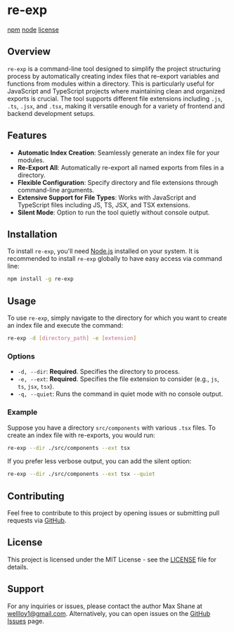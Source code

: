 # re-exp

[npm](https://img.shields.io/npm/v/re-exp)
[node](https://img.shields.io/node/v/re-exp)
[license](https://img.shields.io/npm/l/re-exp)

## Overview

`re-exp` is a command-line tool designed to simplify the project structuring process by automatically creating index files that re-export variables and functions from modules within a directory. This is particularly useful for JavaScript and TypeScript projects where maintaining clean and organized exports is crucial.
The tool supports different file extensions including `.js`, `.ts`, `.jsx`, and `.tsx`, making it versatile enough for a variety of frontend and backend development setups.

## Features

- **Automatic Index Creation**: Seamlessly generate an index file for your modules.
- **Re-Export All**: Automatically re-export all named exports from files in a directory.
- **Flexible Configuration**: Specify directory and file extensions through command-line arguments.
- **Extensive Support for File Types**: Works with JavaScript and TypeScript files including JS, TS, JSX, and TSX extensions.
- **Silent Mode**: Option to run the tool quietly without console output.

## Installation

To install `re-exp`, you'll need [Node.js](https://nodejs.org/) installed on your system. It is recommended to install `re-exp` globally to have easy access via command line:

```bash
npm install -g re-exp
```

## Usage

To use `re-exp`, simply navigate to the directory for which you want to create an index file and execute the command:
```bash
re-exp -d [directory_path] -e [extension]
```

### Options
- `-d, --dir`: **Required**. Specifies the directory to process.
- `-e, --ext`: **Required**. Specifies the file extension to consider (e.g., `js`, `ts`, `jsx`, `tsx`).
- `-q, --quiet`: Runs the command in quiet mode with no console output.

### Example

Suppose you have a directory `src/components` with various `.tsx` files. To create an index file with re-exports, you would run:

```bash
re-exp --dir ./src/components --ext tsx
```

If you prefer less verbose output, you can add the silent option:
```bash
re-exp --dir ./src/components --ext tsx --quiet
```

## Contributing

Feel free to contribute to this project by opening issues or submitting pull requests via [GitHub](https://github.com/wellloy1/re-exp).
## License

This project is licensed under the MIT License - see the [LICENSE](LICENSE) file for details.
## Support
For any inquiries or issues, please contact the author Max Shane at [wellloy1@gmail.com](mailto:wellloy1@gmail.com). 
Alternatively, you can open issues on the [GitHub Issues](https://github.com/wellloy1/re-exp/issues) page.

